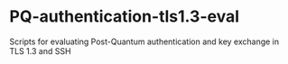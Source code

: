 # PQ-authentication-tls1.3-eval
Scripts for evaluating Post-Quantum authentication and key exchange in TLS 1.3 and SSH
